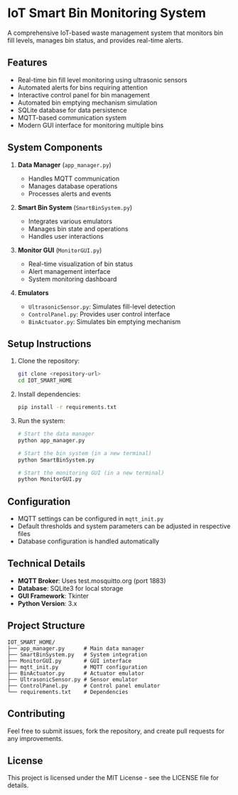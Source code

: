 # IoT Smart Bin Monitoring System

A comprehensive IoT-based waste management system that monitors bin fill levels, manages bin status, and provides real-time alerts.

## Features

- Real-time bin fill level monitoring using ultrasonic sensors
- Automated alerts for bins requiring attention
- Interactive control panel for bin management
- Automated bin emptying mechanism simulation
- SQLite database for data persistence
- MQTT-based communication system
- Modern GUI interface for monitoring multiple bins

## System Components

1. **Data Manager** (`app_manager.py`)
   - Handles MQTT communication
   - Manages database operations
   - Processes alerts and events

2. **Smart Bin System** (`SmartBinSystem.py`)
   - Integrates various emulators
   - Manages bin state and operations
   - Handles user interactions

3. **Monitor GUI** (`MonitorGUI.py`)
   - Real-time visualization of bin status
   - Alert management interface
   - System monitoring dashboard

4. **Emulators**
   - `UltrasonicSensor.py`: Simulates fill-level detection
   - `ControlPanel.py`: Provides user control interface
   - `BinActuator.py`: Simulates bin emptying mechanism

## Setup Instructions

1. Clone the repository:
   ```bash
   git clone <repository-url>
   cd IOT_SMART_HOME
   ```

2. Install dependencies:
   ```bash
   pip install -r requirements.txt
   ```

3. Run the system:
   ```bash
   # Start the data manager
   python app_manager.py
   
   # Start the bin system (in a new terminal)
   python SmartBinSystem.py
   
   # Start the monitoring GUI (in a new terminal)
   python MonitorGUI.py
   ```

## Configuration

- MQTT settings can be configured in `mqtt_init.py`
- Default thresholds and system parameters can be adjusted in respective files
- Database configuration is handled automatically

## Technical Details

- **MQTT Broker**: Uses test.mosquitto.org (port 1883)
- **Database**: SQLite3 for local storage
- **GUI Framework**: Tkinter
- **Python Version**: 3.x

## Project Structure

```
IOT_SMART_HOME/
├── app_manager.py      # Main data manager
├── SmartBinSystem.py   # System integration
├── MonitorGUI.py       # GUI interface
├── mqtt_init.py        # MQTT configuration
├── BinActuator.py      # Actuator emulator
├── UltrasonicSensor.py # Sensor emulator
├── ControlPanel.py     # Control panel emulator
└── requirements.txt    # Dependencies
```

## Contributing

Feel free to submit issues, fork the repository, and create pull requests for any improvements.

## License

This project is licensed under the MIT License - see the LICENSE file for details.